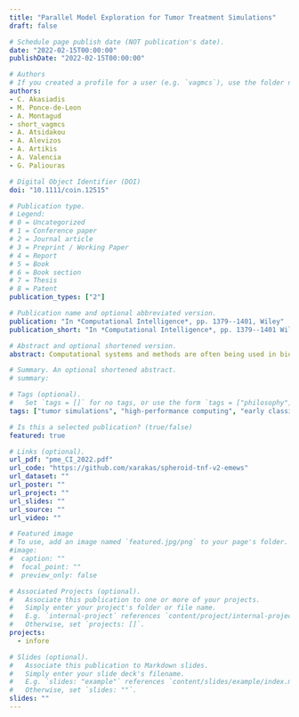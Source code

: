 ```yaml
---
title: "Parallel Model Exploration for Tumor Treatment Simulations"
draft: false

# Schedule page publish date (NOT publication's date).
date: "2022-02-15T00:00:00"
publishDate: "2022-02-15T00:00:00"

# Authors
# If you created a profile for a user (e.g. `vagmcs`), use the folder name instead, and should be replaced by their full name and linked to their profile.
authors:
- C. Akasiadis
- M. Ponce-de-Leon
- A. Montagud
- short_vagmcs
- A. Atsidakou
- A. Alevizos
- A. Artikis
- A. Valencia
- G. Paliouras

# Digital Object Identifier (DOI)
doi: "10.1111/coin.12515"

# Publication type.
# Legend:
# 0 = Uncategorized
# 1 = Conference paper
# 2 = Journal article
# 3 = Preprint / Working Paper
# 4 = Report
# 5 = Book
# 6 = Book section
# 7 = Thesis
# 8 = Patent
publication_types: ["2"]

# Publication name and optional abbreviated version.
publication: "In *Computational Intelligence*, pp. 1379--1401, Wiley"
publication_short: "In *Computational Intelligence*, pp. 1379--1401 Wiley"

# Abstract and optional shortened version.
abstract: Computational systems and methods are often being used in biological research, including the understanding of cancer and the development of treatments. Simulations of tumor growth and its response to different drugs are of particular importance, but also challenging complexity. The main challenges are first to calibrate the simulators so as to reproduce real-world cases, and second, to search for specific values of the parameter space concerning effective drug treatments. In this work, we combine a multi-scale simulator for tumor cell growth and a Genetic Algorithm (GA) as a heuristic search method for finding good parameter configurations in reasonable time. The two modules are integrated into a single workflow that can be executed in parallel on high performance computing infrastructures. In effect, the GA is used to calibrate the simulator, and then to explore different drug delivery schemes. Among these schemes, we aim to find those that minimize tumor cell size and the probability of emergence of drug resistant cells in the future. Experimental results illustrate the effectiveness and computational efficiency of the approach.

# Summary. An optional shortened abstract.
# summary:

# Tags (optional).
#   Set `tags = []` for no tags, or use the form `tags = ["philosophy"]`.
tags: ["tumor simulations", "high-performance computing", "early classification", "time-series"]

# Is this a selected publication? (true/false)
featured: true

# Links (optional).
url_pdf: "pme_CI_2022.pdf"
url_code: "https://github.com/xarakas/spheroid-tnf-v2-emews"
url_dataset: ""
url_poster: ""
url_project: ""
url_slides: ""
url_source: ""
url_video: ""

# Featured image
# To use, add an image named `featured.jpg/png` to your page's folder.
#image:
#  caption: ""
#  focal_point: ""
#  preview_only: false

# Associated Projects (optional).
#   Associate this publication to one or more of your projects.
#   Simply enter your project's folder or file name.
#   E.g. `internal-project` references `content/project/internal-project/index.md`.
#   Otherwise, set `projects: []`.
projects:
  - infore

# Slides (optional).
#   Associate this publication to Markdown slides.
#   Simply enter your slide deck's filename.
#   E.g. `slides: "example"` references `content/slides/example/index.md`.
#   Otherwise, set `slides: ""`.
slides: ""
---
```

